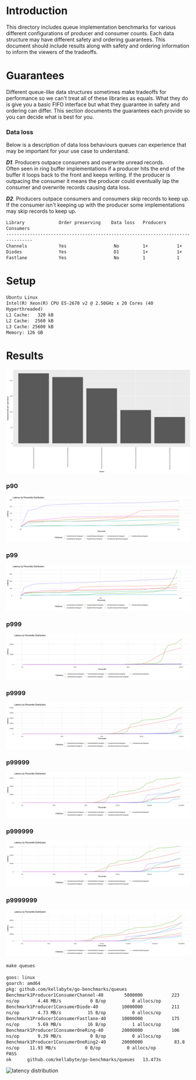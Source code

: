 # Introduction
This directory includes queue implementation benchmarks for various different configurations of producer and consumer counts. Each data structure may have different safety and ordering guarantees. This document should include results along with safety and ordering information to inform the viewers of the tradeoffs.

# Guarantees
Different queue-like data structures sometimes make tradeoffs for performance so we can't treat all of these libraries as equals. What they do is give you a basic FIFO interface but what they guarantee in safety and ordering can differ. This section documents the guarantees each provide so you can decide what is best for you.

### Data loss
Below is a description of data loss behaviours queues can experience that may be important for your use case to understand.

**_D1_**. Producers outpace consumers and overwrite unread records.  
Often seen in ring buffer implementations if a producer hits the end of the buffer it loops back to the front and keeps writing. If the producer is outpacing the consumer it means the producer could eventually lap the consumer and overwrite records causing data loss.

**_D2_**. Producers outpace consumers and consumers skip records to keep up.  
If the consumer isn't keeping up with the producer some implementations may skip records to keep up.

```
Library             Order preserving    Data loss   Producers    Consumers
--------------------------------------------------------------------------------
Channels            Yes                  No         1+           1+
Diodes              Yes                  D1         1+           1+
Fastlane            Yes                  No         1            1
```

# Setup
```
Ubuntu Linux
Intel(R) Xeon(R) CPU E5-2670 v2 @ 2.50GHz x 20 Cores (40 Hyperthreaded)
L1 Cache:   320 kB
L2 Cache:  2560 kB
L3 Cache: 25600 kB
Memory: 126 GB
```

# Results
[![results](../results/queues.png)](https://github.com/kellabyte/go-benchmarks/raw/master/results/queues.png)

### p90
[![results](../results/queues_hdrhistogram_p90.png)](https://github.com/kellabyte/go-benchmarks/raw/master/results/queues_hdrhistogram_p90.png)
### p99
[![results](../results/queues_hdrhistogram_p99.png)](https://github.com/kellabyte/go-benchmarks/raw/master/results/queues_hdrhistogram_p99.png)
### p999
[![results](../results/queues_hdrhistogram_p999.png)](https://github.com/kellabyte/go-benchmarks/raw/master/results/queues_hdrhistogram_p999.png)
### p9999
[![results](../results/queues_hdrhistogram_p9999.png)](https://github.com/kellabyte/go-benchmarks/raw/master/results/queues_hdrhistogram_p9999.png)
### p99999
[![results](../results/queues_hdrhistogram_p99999.png)](https://github.com/kellabyte/go-benchmarks/raw/master/results/queues_hdrhistogram_p99999.png)
### p999999
[![results](../results/queues_hdrhistogram_p99999.png)](https://github.com/kellabyte/go-benchmarks/raw/master/results/queues_hdrhistogram_p99999.png)
### p9999999
[![results](../results/queues_hdrhistogram_p999999.png)](https://github.com/kellabyte/go-benchmarks/raw/master/results/queues_hdrhistogram_p999999.png)

```
make queues

goos: linux
goarch: amd64
pkg: github.com/kellabyte/go-benchmarks/queues
Benchmark1Producer1ConsumerChannel-40     	 5000000	       223 ns/op	   4.48 MB/s	       0 B/op	       0 allocs/op
Benchmark1Producer1ConsumerDiode-40       	10000000	       211 ns/op	   4.73 MB/s	      15 B/op	       0 allocs/op
Benchmark1Producer1ConsumerFastlane-40    	10000000	       175 ns/op	   5.69 MB/s	      16 B/op	       1 allocs/op
Benchmark1Producer1ConsumerOneRing-40     	20000000	       106 ns/op	   9.39 MB/s	       0 B/op	       0 allocs/op
Benchmark1Producer1ConsumerOneRing2-40    	20000000	        83.8 ns/op	  11.93 MB/s	       0 B/op	       0 allocs/op
PASS
ok  	github.com/kellabyte/go-benchmarks/queues	13.473s
```

![latency distribution](https://i.imgur.com/xTz9vEC.png)